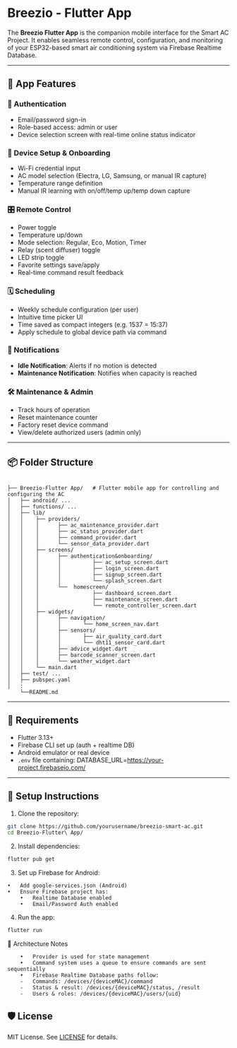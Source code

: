 # Breezio - Flutter App

The **Breezio Flutter App** is the companion mobile interface for the Smart AC Project. It enables seamless remote control, configuration, and monitoring of your ESP32-based smart air conditioning system via Firebase Realtime Database.

---

## 📲 App Features

### 🔐 Authentication
- Email/password sign-in
- Role-based access: admin or user
- Device selection screen with real-time online status indicator

### 📡 Device Setup & Onboarding
- Wi-Fi credential input
- AC model selection (Electra, LG, Samsung, or manual IR capture)
- Temperature range definition
- Manual IR learning with on/off/temp up/temp down capture

### 🎛️ Remote Control
- Power toggle
- Temperature up/down
- Mode selection: Regular, Eco, Motion, Timer
- Relay (scent diffuser) toggle
- LED strip toggle
- Favorite settings save/apply
- Real-time command result feedback

### 🗓️ Scheduling
- Weekly schedule configuration (per user)
- Intuitive time picker UI
- Time saved as compact integers (e.g. 1537 = 15:37)
- Apply schedule to global device path via command

### 🔔 Notifications
- **Idle Notification**: Alerts if no motion is detected
- **Maintenance Notification**: Notifies when capacity is reached

### 🛠️ Maintenance & Admin
- Track hours of operation
- Reset maintenance counter
- Factory reset device command
- View/delete authorized users (admin only)

---

## 📦 Folder Structure
```

├── Breezio-Flutter App/   # Flutter mobile app for controlling and configuring the AC
│   ├── android/ ...
│   ├── functions/ ...
│   ├── lib/
│   │    ├── providers/
│   │    │      ├── ac_maintenance_provider.dart
│   │    │      ├── ac_status_provider.dart
│   │    │      ├── command_provider.dart
│   │    │      └── sensor_data_provider.dart
│   │    ├── screens/
│   │    │      ├── authentication&onboarding/
│   │    │      │          ├── ac_setup_screen.dart
│   │    │      │          ├── login_screen.dart
│   │    │      │          ├── signup_screen.dart
│   │    │      │          └── splash_screen.dart
│   │    │      └──  homescreen/
│   │    │                 ├── dashboard_screen.dart
│   │    │                 ├── maintenance_screen.dart
│   │    │                 └── remote_controller_screen.dart
│   │    ├── widgets/
│   │    │      ├── navigation/
│   │    │      │       └── home_screen_nav.dart
│   │    │      ├── sensors/
│   │    │      │       ├── air_quality_card.dart
│   │    │      │       └── dht11_sensor_card.dart
│   │    │      ├── advice_widget.dart
│   │    │      ├── barcode_scanner_screen.dart
│   │    │      └── weather_widget.dart
│   │    └── main.dart
│   ├── test/ ...
│   ├── pubspec.yaml
│   :
    └──README.md 
```

---

## 🧪 Requirements

- Flutter 3.13+
- Firebase CLI set up (auth + realtime DB)
- Android emulator or real device
- `.env` file containing: DATABASE_URL=https://your-project.firebaseio.com/

---

## 🔧 Setup Instructions

1. Clone the repository:
 ```bash
 git clone https://github.com/yourusername/breezio-smart-ac.git
 cd Breezio-Flutter\ App/
```
2.	Install dependencies:
```bash
flutter pub get
```
3.	Set up Firebase for Android:
```
•	Add google-services.json (Android)
•	Ensure Firebase project has:
	•	Realtime Database enabled
	•	Email/Password Auth enabled
```
4.	Run the app:
 ```bash
flutter run
```

🧠 Architecture Notes
```
	•	Provider is used for state management
	•	Command system uses a queue to ensure commands are sent sequentially
	•	Firebase Realtime Database paths follow:
  	-	Commands: /devices/{deviceMAC}/command
  	-	Status & result: /devices/{deviceMAC}/status, /result
  	-	Users & roles: /devices/{deviceMAC}/users/{uid}
```

## 🛡️ License

MIT License. See [LICENSE](../LICENSE) for details.













